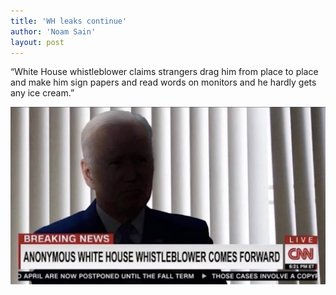 ```yaml
---
title: 'WH leaks continue'
author: 'Noam Sain'
layout: post
---
```


“White House whistleblower claims strangers drag him from place to place and make him sign papers and read words on monitors and he hardly gets any ice cream.”

![WH leaks continue](/assets/2021-10-whistleblower.jpg "WH leaks continue")

